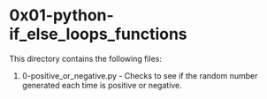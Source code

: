 # 0x01-python-if_else_loops_functions

This directory contains the following files:

1. 0-positive_or_negative.py - Checks to see if the random number generated each time is positive or negative.
